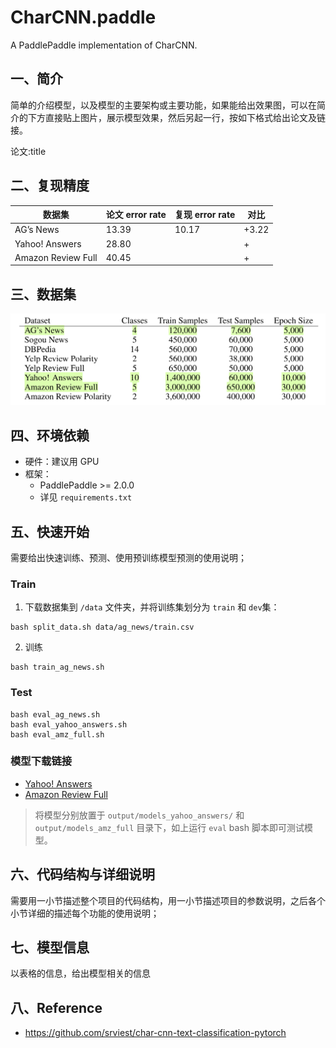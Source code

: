 # CharCNN.paddle
A PaddlePaddle implementation of CharCNN.

## 一、简介
简单的介绍模型，以及模型的主要架构或主要功能，如果能给出效果图，可以在简介的下方直接贴上图片，展示模型效果，然后另起一行，按如下格式给出论文及链接。

论文:title

## 二、复现精度

|  数据集            | 论文 error rate | 复现 error rate | 对比  |
|--------------------|-----------------|-----------------|-------|
| AG’s News          | 13.39           | 10.17           | +3.22 |
| Yahoo! Answers     | 28.80           |                 | +     |
| Amazon Review Full | 40.45           |                 | +     |

## 三、数据集

![](images/datasets.png)

## 四、环境依赖

- 硬件：建议用 GPU
- 框架：
    - PaddlePaddle >= 2.0.0
    - 详见 `requirements.txt`

## 五、快速开始
需要给出快速训练、预测、使用预训练模型预测的使用说明；

### Train
1. 下载数据集到 `/data` 文件夹，并将训练集划分为 `train` 和 `dev`集：
```shell
bash split_data.sh data/ag_news/train.csv
```

2. 训练
```shell
bash train_ag_news.sh
```

### Test
```shell
bash eval_ag_news.sh
bash eval_yahoo_answers.sh
bash eval_amz_full.sh
```

### 模型下载链接

- [Yahoo! Answers]()
- [Amazon Review Full]()

> 将模型分别放置于 `output/models_yahoo_answers/` 和 `output/models_amz_full` 目录下，如上运行 `eval` bash 脚本即可测试模型。

## 六、代码结构与详细说明
需要用一小节描述整个项目的代码结构，用一小节描述项目的参数说明，之后各个小节详细的描述每个功能的使用说明；

## 七、模型信息
以表格的信息，给出模型相关的信息

## 八、Reference
- https://github.com/srviest/char-cnn-text-classification-pytorch
